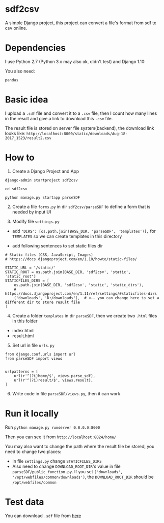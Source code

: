 # sdf2csv
A simple Django project, this project can convert a file's format from sdf to csv online.


# Dependencies
I use Python 2.7 (Python 3.x may also ok, didn't test) and Django 1.10

You also need:

`pandas`

# Basic idea
I upload a `.sdf` file and convert it to a `.csv` file, then I count how many lines in the result and give a link to download this `.csv` file.

The result file is stored on server file system(backend), the download link looks like: `http://localhost:8000/static/downloads/Aug-18-2017_1523/result2.csv`

# How to
1. Create a Django Project and App

```
django-admin startproject sdf2csv

cd sdf2csv

python manage.py startapp parseSDF
```

2. Create a file `forms.py` in dir `sdf2csv/parseSDF` to define a form that is needed by input UI

3. Modify file `settings.py`

- add `'DIRS': [os.path.join(BASE_DIR, 'parseSDF', 'templates')],` 
for `TEMPLATES` so we can create templates in this directory

- add following sentences to set static files dir
```
# Static files (CSS, JavaScript, Images)
# https://docs.djangoproject.com/en/1.10/howto/static-files/

STATIC_URL = '/static/'
STATIC_ROOT = os.path.join(BASE_DIR, 'sdf2csv', 'static', 'static_root')
STATICFILES_DIRS = [
    os.path.join(BASE_DIR, 'sdf2csv', 'static', 'static_dirs'),
    # https://docs.djangoproject.com/en/1.11/ref/settings/#staticfiles-dirs
    ('downloads', 'D:/downloads'),  # <-- you can change here to set a different dir to store result file
]

```

4. Create a folder `templates` in dir `parseSDF`, 
then we create two `.html` files in this folder

- index.html
- result.html

5. Set url in file `urls.py`

```
from django.conf.urls import url
from parseSDF import views


urlpatterns = [
    url(r'^(?i)home/$', views.parse_sdf),
    url(r'^(?i)result/$', views.result),
]

```

6. Write code in file `parseSDF/views.py`, then it can work

# Run it locally
Run `python manage.py runserver 0.0.0.0:8000`

Then you can see it from `http://localhost:8024/home/`

You may also want to change the path where the result file be stored, you need to change two places:
 
- In file `settings.py` change `STATICFILES_DIRS`
- Also need to change `DOWNLOAD_ROOT_DIR`'s value in file `parseSDF/public_function.py`. If you set `('downloads', '/opt/webfiles/common/downloads')`, the `DOWNLOAD_ROOT_DIR` should be `/opt/webfiles/common`

# Test data
You can download `.sdf` file from [here](https://github.com/OnlyBelter/some_code/tree/master/data)

